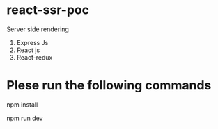 # react-ssr-poc
Server side rendering
1. Express Js
2. React js
3. React-redux


# Plese run the following commands
npm install

npm run dev

